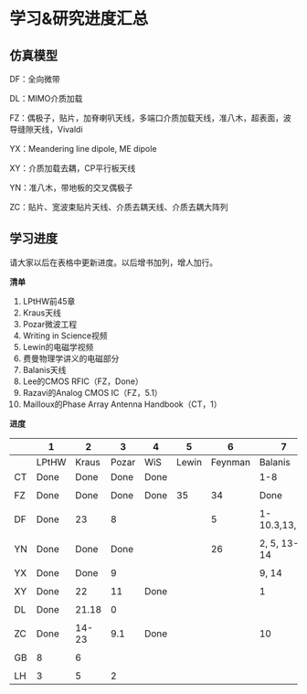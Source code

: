 # 学习&研究进度汇总

## 仿真模型

DF：全向微带

DL：MIMO介质加载

FZ：偶极子，贴片，加脊喇叭天线，多端口介质加载天线，准八木，超表面，波导缝隙天线，Vivaldi

YX：Meandering line dipole, ME dipole

XY：介质加载去耦，CP平行板天线

YN：准八木，带地板的交叉偶极子

ZC：贴片、宽波束贴片天线、介质去耦天线、介质去耦大阵列

## 学习进度

请大家以后在表格中更新进度。以后增书加列，增人加行。

**清单**

1. LPtHW前45章
2. Kraus天线
3. Pozar微波工程
4. Writing in Science视频
5. Lewin的电磁学视频
6. 费曼物理学讲义的电磁部分
7. Balanis天线
8. Lee的CMOS RFIC（FZ，Done）
9. Razavi的Analog CMOS IC（FZ，5.1）
10. Mailloux的Phase Array Antenna Handbook（CT，1）

**进度**

|      | 1     | 2     | 3     | 4    | 5     | 6       | 7           | 10       |
| ---- | ----- | ----- | ----- | ---- | ----- | ------- | ----------- | -------- |
|      | LPtHW | Kraus | Pozar | WiS  | Lewin | Feynman | Balanis     | Mailloux |
| CT   | Done  | Done  | Done  | Done |       |         | 1-8         | 2        |
|      |       |       |       |      |       |         |             |          |
| FZ   | Done  | Done  | Done  | Done | 35   | 34     | Done        |          |
|      |       |       |       |      |       |         |             |          |
| DF   | Done  | 23    | 8     |      |       | 5       |1-10.3,13,14 |          |
|      |       |       |       |      |       |         |             |          |
| YN   | Done  | Done  | Done  |      |       | 26      | 2, 5, 13-14 |          |
|      |       |       |       |      |       |         |             |          |
| YX   | Done  | Done  | 9     |      |       |         | 9, 14       |          |
|      |       |       |       |      |       |         |             |          |
| XY   | Done  | 22    | 11    | Done |       |         | 1           |          |
|      |       |       |       |      |       |         |             |          |
| DL   | Done  | 21.18 | 0     |      |       |         |             |          |
|      |       |       |       |      |       |         |             |          |
| ZC   | Done  | 14-23 | 9.1   | Done |       |         | 10         |          |
|      |       |       |       |      |       |         |             |          |
| GB   | 8     | 6     |       |      |       |         |             |          |
|      |       |       |       |      |       |         |             |          |
| LH   | 3     | 5     | 2     |      |       |         |             |          |